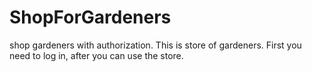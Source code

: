 # ShopForGardeners
shop gardeners with authorization.
This is store of gardeners.
First you need to log in, after you can use the store.
